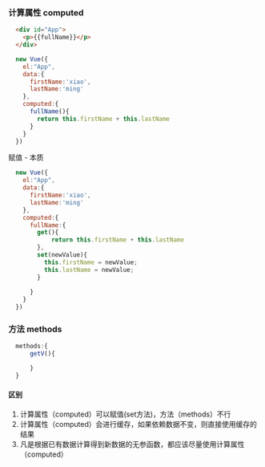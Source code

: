 ### 计算属性 computed

```html
  <div id="App">
    <p>{{fullName}}</p>
  </div>
```
```js
  new Vue({
    el:"App",
    data:{
      firstName:'xiao',
      lastName:'ming'
    },
    computed:{
      fullName(){
        return this.firstName + this.lastName
      }
    }
  })
```
赋值  - 本质
```js
  new Vue({
    el:"App",
    data:{
      firstName:'xiao',
      lastName:'ming'
    },
    computed:{
      fullName:{
        get(){
            return this.firstName + this.lastName
        },
        set(newValue){
          this.firstName = newValue;
          this.lastName = newValue;
        }
        
      }
    }
  })
```

### 方法 methods

```js
  methods:{
      getV(){

      }
  }
```

#### 区别

1. 计算属性（computed）可以赋值(set方法)，方法（methods）不行
2. 计算属性（computed）会进行缓存，如果依赖数据不变，则直接使用缓存的结果
3. 凡是根据已有数据计算得到新数据的无参函数，都应该尽量使用计算属性（computed）